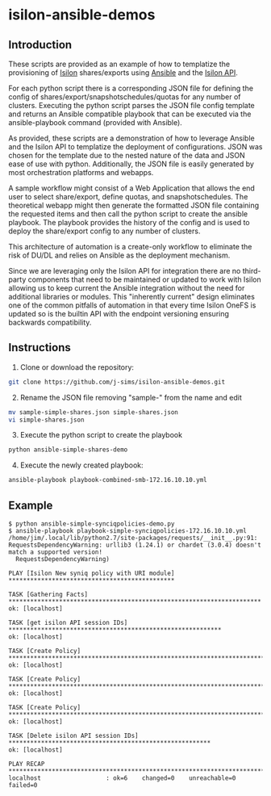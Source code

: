 # isilon-ansible-demos

## Introduction
These scripts are provided as an example of how to templatize the provisioning of [Isilon](https://www.dellemc.com/en-us/storage/isilon/) shares/exports using [Ansible](https://www.ansible.com/) and the [Isilon API](https://blog.dellemc.com/en-us/introducing-the-isilon-api-info-hub/).

For each python script there is a corresponding JSON file for defining the config of shares/export/snapshotschedules/quotas for any number of clusters. Executing the python script parses the JSON file config template and returns an Ansible compatible playbook that can be executed via the ansible-playbook command (provided with Ansible).

As provided, these scripts are a demonstration of how to leverage Ansible and the Isilon API to templatize the deployment of configurations. JSON was chosen for the template due to the nested nature of the data and JSON ease of use with python. Additionally, the JSON file is easily generated by most orchestration platforms and webapps.

A sample workflow might consist of a Web Application that allows the end user to select share/export, define quotas, and snapshotschedules. The theoretical webapp might then generate the formatted JSON file containing the requested items and then call the python script to create the ansible playbook. The playbook provides the history of the config and is used to deploy the share/export config to any number of clusters.

This architecture of automation is a create-only workflow to eliminate the risk of DU/DL and relies on Ansible as the deployment mechanism.

Since we are leveraging only the Isilon API for integration there are no third-party components that need to be maintained or updated to work with Isilon allowing us to keep current the Ansible integration without the need for additional libraries or modules. This "inherently current" design eliminates one of the common pitfalls of automation in that every time Isilon OneFS is updated so is the builtin API with the endpoint versioning ensuring backwards compatibility.

## Instructions
1. Clone or download the repository:
``` bash
git clone https://github.com/j-sims/isilon-ansible-demos.git
```

2. Rename the JSON file removing "sample-" from the name and edit
```bash
mv sample-simple-shares.json simple-shares.json
vi simple-shares.json
```

3. Execute the python script to create the playbook
```bash
python ansible-simple-shares-demo
```

4. Execute the newly created playbook:
```bash
ansible-playbook playbook-combined-smb-172.16.10.10.yml
```
## Example
```
$ python ansible-simple-synciqpolicies-demo.py
$ ansible-playbook playbook-simple-synciqpolicies-172.16.10.10.yml
/home/jim/.local/lib/python2.7/site-packages/requests/__init__.py:91: RequestsDependencyWarning: urllib3 (1.24.1) or chardet (3.0.4) doesn't match a supported version!
  RequestsDependencyWarning)

PLAY [Isilon New syniq policy with URI module] **********************************************

TASK [Gathering Facts] **********************************************************************
ok: [localhost]

TASK [get isilon API session IDs] ***********************************************************
ok: [localhost]

TASK [Create Policy] ************************************************************************
ok: [localhost]

TASK [Create Policy] ************************************************************************
ok: [localhost]

TASK [Create Policy] ************************************************************************
ok: [localhost]

TASK [Delete isilon API session IDs] ********************************************************
ok: [localhost]

PLAY RECAP **********************************************************************************
localhost                  : ok=6    changed=0    unreachable=0    failed=0   
```

